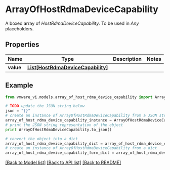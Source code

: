 # ArrayOfHostRdmaDeviceCapability

A boxed array of *HostRdmaDeviceCapability*. To be used in *Any* placeholders. 

## Properties
Name | Type | Description | Notes
------------ | ------------- | ------------- | -------------
**value** | [**List[HostRdmaDeviceCapability]**](HostRdmaDeviceCapability.md) |  | 

## Example

```python
from vmware_vi.models.array_of_host_rdma_device_capability import ArrayOfHostRdmaDeviceCapability

# TODO update the JSON string below
json = "{}"
# create an instance of ArrayOfHostRdmaDeviceCapability from a JSON string
array_of_host_rdma_device_capability_instance = ArrayOfHostRdmaDeviceCapability.from_json(json)
# print the JSON string representation of the object
print ArrayOfHostRdmaDeviceCapability.to_json()

# convert the object into a dict
array_of_host_rdma_device_capability_dict = array_of_host_rdma_device_capability_instance.to_dict()
# create an instance of ArrayOfHostRdmaDeviceCapability from a dict
array_of_host_rdma_device_capability_form_dict = array_of_host_rdma_device_capability.from_dict(array_of_host_rdma_device_capability_dict)
```
[[Back to Model list]](../README.md#documentation-for-models) [[Back to API list]](../README.md#documentation-for-api-endpoints) [[Back to README]](../README.md)


